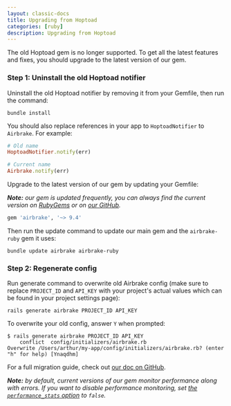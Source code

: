 ```yaml
---
layout: classic-docs
title: Upgrading from Hoptoad
categories: [ruby]
description: Upgrading from Hoptoad
---
```


The old Hoptoad gem is no longer supported. To get all the latest features and
fixes, you should upgrade to the latest version of our gem.

### Step 1: Uninstall the old Hoptoad notifier

Uninstall the old Hoptoad notifier by removing it from your Gemfile, then run
the command:

```
bundle install
```

You should also replace references in your app to `HoptoadNotifier` to
`Airbrake`. For example:

```rb
# Old name
HoptoadNotifier.notify(err)

# Current name
Airbrake.notify(err)
```

Upgrade to the latest version of our gem by updating your Gemfile:

_**Note:** our gem is
updated frequently, you can always find the current version on
[RubyGems](https://rubygems.org/gems/airbrake) or on [our
GitHub](https://github.com/airbrake/airbrake/releases)._

```rb
gem 'airbrake', '~> 9.4'
```

Then run the update command to update our main gem and the `airbrake-ruby` gem
it uses:

```
bundle update airbrake airbrake-ruby
```

### Step 2: Regenerate config

Run generate command to overwrite old Airbrake config (make sure to replace
`PROJECT_ID` and `API_KEY` with your project's actual values which can be found
in your project settings page):

```
rails generate airbrake PROJECT_ID API_KEY
```

To overwrite your old config, answer `Y` when prompted:

```
$ rails generate airbrake PROJECT_ID API_KEY
    conflict  config/initializers/airbrake.rb
Overwrite /Users/arthur/my-app/config/initializers/airbrake.rb? (enter "h" for help) [Ynaqdhm]
```

For a full migration guide, check out
[our doc on GitHub](https://github.com/airbrake/airbrake/blob/master/docs/Migration_guide_from_v4_to_v5.md).

_**Note:** by default, current versions of our gem monitor performance along
with errors. If you want to disable performance monitoring, set [the
`performance_stats`
option](https://github.com/airbrake/airbrake-ruby#performance_stats) to
`false`._
